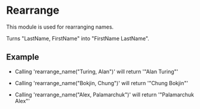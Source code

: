 Rearrange
=============

This module is used for rearranging names.

Turns "LastName, FirstName" into "FirstName LastName".

## Example

* Calling 'rearrange_name("Turing, Alan")' will return '"Alan Turing"'

* Calling 'rearrange_name("Bokjin, Chung")' will return '"Chung Bokjin"'

* Calling 'rearrange_name("Alex, Palamarchuk")' will return '"Palamarchuk Alex"'
